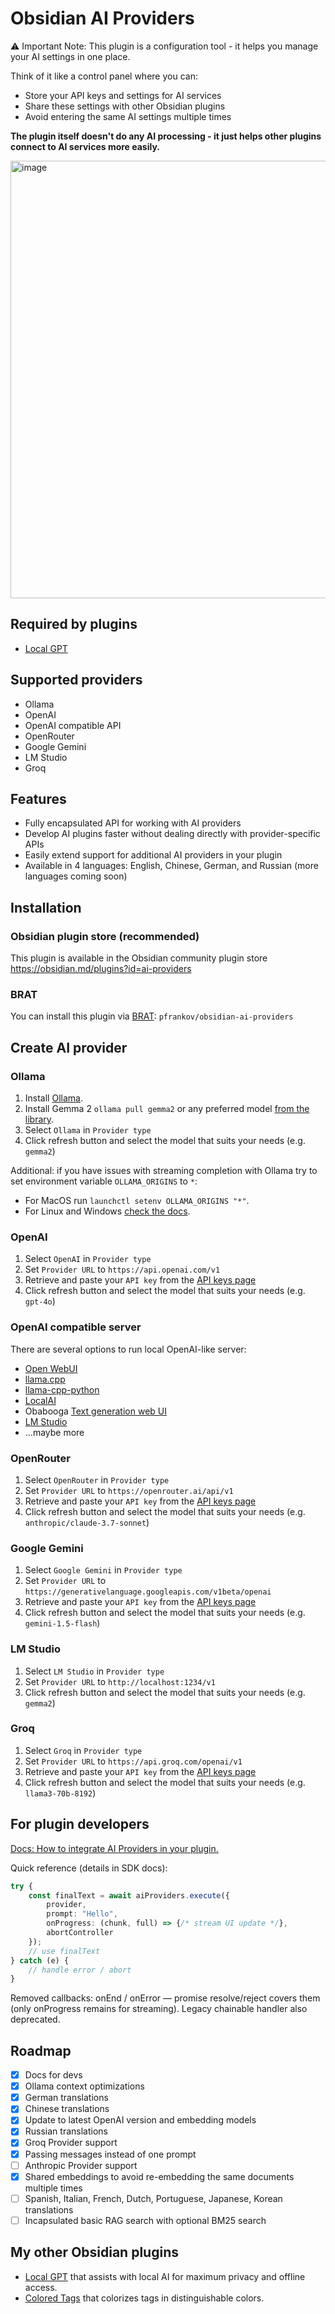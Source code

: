 # Obsidian AI Providers

⚠️ Important Note:
This plugin is a configuration tool - it helps you manage your AI settings in one place.

Think of it like a control panel where you can:
- Store your API keys and settings for AI services
- Share these settings with other Obsidian plugins
- Avoid entering the same AI settings multiple times

**The plugin itself doesn't do any AI processing - it just helps other plugins connect to AI services more easily.**

<img width="700" alt="image" src="https://github.com/user-attachments/assets/09b6313d-726c-440b-9201-1b2f2e839fa7" />

## Required by plugins
- [Local GPT](https://github.com/pfrankov/obsidian-local-gpt)

## Supported providers
- Ollama
- OpenAI
- OpenAI compatible API
- OpenRouter
- Google Gemini
- LM Studio
- Groq

## Features
- Fully encapsulated API for working with AI providers
- Develop AI plugins faster without dealing directly with provider-specific APIs
- Easily extend support for additional AI providers in your plugin
- Available in 4 languages: English, Chinese, German, and Russian (more languages coming soon)

## Installation
### Obsidian plugin store (recommended)
This plugin is available in the Obsidian community plugin store https://obsidian.md/plugins?id=ai-providers

### BRAT
You can install this plugin via [BRAT](https://obsidian.md/plugins?id=obsidian42-brat): `pfrankov/obsidian-ai-providers`

## Create AI provider
### Ollama
1. Install [Ollama](https://ollama.com/).
2. Install Gemma 2 `ollama pull gemma2` or any preferred model [from the library](https://ollama.com/library).
3. Select `Ollama` in `Provider type`
4. Click refresh button and select the model that suits your needs (e.g. `gemma2`)

Additional: if you have issues with streaming completion with Ollama try to set environment variable `OLLAMA_ORIGINS` to `*`:
- For MacOS run `launchctl setenv OLLAMA_ORIGINS "*"`.
- For Linux and Windows [check the docs](https://github.com/ollama/ollama/blob/main/docs/faq.md#how-do-i-configure-ollama-server).

### OpenAI
1. Select `OpenAI` in `Provider type`
2. Set `Provider URL` to `https://api.openai.com/v1`
3. Retrieve and paste your `API key` from the [API keys page](https://platform.openai.com/api-keys)
4. Click refresh button and select the model that suits your needs (e.g. `gpt-4o`)

### OpenAI compatible server
There are several options to run local OpenAI-like server:
- [Open WebUI](https://docs.openwebui.com/tutorials/integrations/continue-dev/)
- [llama.cpp](https://github.com/ggerganov/llama.cpp)
- [llama-cpp-python](https://github.com/abetlen/llama-cpp-python#openai-compatible-web-server)
- [LocalAI](https://localai.io/model-compatibility/llama-cpp/#setup)
- Obabooga [Text generation web UI](https://github.com/pfrankov/obsidian-local-gpt/discussions/8)
- [LM Studio](https://lmstudio.ai/)
- ...maybe more

### OpenRouter
1. Select `OpenRouter` in `Provider type`
2. Set `Provider URL` to `https://openrouter.ai/api/v1`
3. Retrieve and paste your `API key` from the [API keys page](https://openrouter.ai/settings/keys)
4. Click refresh button and select the model that suits your needs (e.g. `anthropic/claude-3.7-sonnet`)

### Google Gemini
1. Select `Google Gemini` in `Provider type`
2. Set `Provider URL` to `https://generativelanguage.googleapis.com/v1beta/openai`
3. Retrieve and paste your `API key` from the [API keys page](https://aistudio.google.com/apikey)
4. Click refresh button and select the model that suits your needs (e.g. `gemini-1.5-flash`)

### LM Studio
1. Select `LM Studio` in `Provider type`
2. Set `Provider URL` to `http://localhost:1234/v1`
3. Click refresh button and select the model that suits your needs (e.g. `gemma2`)

### Groq
1. Select `Groq` in `Provider type`
2. Set `Provider URL` to `https://api.groq.com/openai/v1`
3. Retrieve and paste your `API key` from the [API keys page](https://groq.com/docs/api-reference/introduction)
4. Click refresh button and select the model that suits your needs (e.g. `llama3-70b-8192`)

## For plugin developers
[Docs: How to integrate AI Providers in your plugin.](./packages/sdk/README.md)

Quick reference (details in SDK docs):

```ts
try {
	const finalText = await aiProviders.execute({
		provider,
		prompt: "Hello",
		onProgress: (chunk, full) => {/* stream UI update */},
		abortController
	});
	// use finalText
} catch (e) {
	// handle error / abort
}
```

Removed callbacks: onEnd / onError — promise resolve/reject covers them (only onProgress remains for streaming). Legacy chainable handler also deprecated.

## Roadmap
- [x] Docs for devs
- [x] Ollama context optimizations
- [x] German translations
- [x] Chinese translations
- [x] Update to latest OpenAI version and embedding models
- [x] Russian translations
- [x] Groq Provider support
- [x] Passing messages instead of one prompt
- [ ] Anthropic Provider support
- [x] Shared embeddings to avoid re-embedding the same documents multiple times
- [ ] Spanish, Italian, French, Dutch, Portuguese, Japanese, Korean translations
- [ ] Incapsulated basic RAG search with optional BM25 search

## My other Obsidian plugins
- [Local GPT](https://github.com/pfrankov/obsidian-local-gpt) that assists with local AI for maximum privacy and offline access.
- [Colored Tags](https://github.com/pfrankov/obsidian-colored-tags) that colorizes tags in distinguishable colors.
